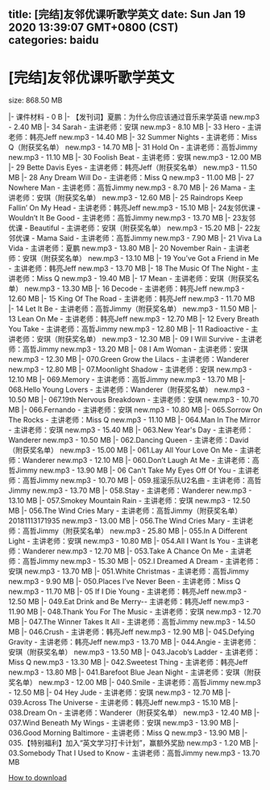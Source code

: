 
title: [完结]友邻优课听歌学英文
date: Sun Jan 19 2020 13:39:07 GMT+0800 (CST)    
categories: baidu
---

# [完结]友邻优课听歌学英文
size: 868.50 MB
 
 
|- 课件材料 - 0 B
|- 【发刊词】夏鹏：为什么你应该通过音乐来学英语 new.mp3 - 2.40 MB
|- 34 Sarah - 主讲老师：安琪 new.mp3 - 8.10 MB
|- 33 Hero - 主讲老师：韩亮Jeff new.mp3 - 14.40 MB
|- 32 Summer Nights - 主讲老师：Miss Q（附获奖名单） new.mp3 - 14.70 MB
|- 31 Hold On - 主讲老师：高哲Jimmy new.mp3 - 11.10 MB
|- 30 Foolish Beat - 主讲老师：安琪 new.mp3 - 12.00 MB
|- 29 Bette Davis Eyes  - 主讲老师：韩亮Jeff（附获奖名单） new.mp3 - 11.50 MB
|- 28 Any Dream Will Do - 主讲老师：Miss Q new.mp3 - 11.00 MB
|- 27 Nowhere Man - 主讲老师：高哲Jimmy new.mp3 - 8.70 MB
|- 26 Mama - 主讲老师：安琪（附获奖名单） new.mp3 - 12.60 MB
|- 25 Raindrops Keep Fallin’ On My Head  - 主讲老师：韩亮Jeff new.mp3 - 15.10 MB
|- 24友邻优课 - Wouldn’t It Be Good - 主讲老师：高哲Jimmy new.mp3 - 13.70 MB
|- 23友邻优课 - Beautiful - 主讲老师：安琪（附获奖名单） new.mp3 - 15.20 MB
|- 22友邻优课 - Mama Said - 主讲老师：高哲Jimmy new.mp3 - 7.90 MB
|- 21 Viva La Vida  - 主讲老师：夏鹏 new.mp3 - 13.80 MB
|- 20 November Rain - 主讲老师：安琪（附获奖名单） new.mp3 - 13.10 MB
|- 19 You’ve Got a Friend in Me - 主讲老师：韩亮Jeff new.mp3 - 13.70 MB
|- 18 The Music Of The Night - 主讲老师：Miss Q new.mp3 - 19.40 MB
|- 17 Mean - 主讲老师：安琪（附获奖名单） new.mp3 - 13.30 MB
|- 16 Decode - 主讲老师：韩亮Jeff new.mp3 - 12.60 MB
|- 15 King Of The Road - 主讲老师：韩亮Jeff new.mp3 - 11.70 MB
|- 14 Let It Be - 主讲老师：高哲Jimmy（附获奖名单） new.mp3 - 11.50 MB
|- 13 Lean On Me - 主讲老师：韩亮Jeff new.mp3 - 12.70 MB
|- 12 Every Breath You Take - 主讲老师：高哲Jimmy new.mp3 - 12.80 MB
|- 11 Radioactive - 主讲老师：安琪（附获奖名单） new.mp3 - 12.30 MB
|- 09 I Will Survive - 主讲老师：高哲Jimmy new.mp3 - 13.20 MB
|- 08 I Am Woman - 主讲老师：安琪 new.mp3 - 12.30 MB
|- 070.Green Grow the Lilacs - 主讲老师：Wanderer new.mp3 - 12.80 MB
|- 07.Moonlight Shadow - 主讲老师：安琪 new.mp3 - 12.10 MB
|- 069.Memory - 主讲老师：高哲Jimmy new.mp3 - 13.70 MB
|- 068.Hello Young Lovers - 主讲老师：Wanderer（附获奖名单） new.mp3 - 10.50 MB
|- 067.19th Nervous Breakdown - 主讲老师：安琪 new.mp3 - 10.70 MB
|- 066.Fernando - 主讲老师：安琪 new.mp3 - 10.80 MB
|- 065.Sorrow On The Rocks - 主讲老师：Miss Q new.mp3 - 11.10 MB
|- 064.Man In The Mirror - 主讲老师：安琪 new.mp3 - 15.40 MB
|- 063.New Year's Day - 主讲老师：Wanderer new.mp3 - 10.50 MB
|- 062.Dancing Queen - 主讲老师：David（附获奖名单） new.mp3 - 15.00 MB
|- 061.Lay All Your Love On Me - 主讲老师：Wanderer new.mp3 - 12.10 MB
|- 060.Don’t Laugh At Me - 主讲老师：高哲Jimmy new.mp3 - 13.90 MB
|- 06 Can't Take My Eyes Off Of You - 主讲老师：高哲Jimmy new.mp3 - 10.70 MB
|- 059.摇滚乐队U2名曲 - 主讲老师：高哲Jimmy new.mp3 - 13.70 MB
|- 058.Stay - 主讲老师：Wanderer new.mp3 - 13.10 MB
|- 057.Smokey Mountain Rain - 主讲老师：安琪 new.mp3 - 12.50 MB
|- 056.The Wind Cries Mary - 主讲老师：高哲Jimmy（附获奖名单）20181113171935 new.mp3 - 13.00 MB
|- 056.The Wind Cries Mary - 主讲老师：高哲Jimmy（附获奖名单） new.mp3 - 25.80 MB
|- 055.In A Different Light - 主讲老师：安琪 new.mp3 - 10.80 MB
|- 054.All I Want Is You - 主讲老师：Wanderer new.mp3 - 12.70 MB
|- 053.Take A Chance On Me - 主讲老师：高哲Jimmy new.mp3 - 15.30 MB
|- 052.I Dreamed A Dream - 主讲老师：安琪 new.mp3 - 13.70 MB
|- 051.White Christmas - 主讲老师：高哲Jimmy new.mp3 - 9.90 MB
|- 050.Places I’ve Never Been - 主讲老师：Miss Q new.mp3 - 11.70 MB
|- 05 If I Die Young - 主讲老师：韩亮Jeff new.mp3 - 12.50 MB
|- 049.Eat Drink and Be Merry-- 主讲老师：韩亮Jeff new.mp3 - 11.90 MB
|- 048.Thank You For The Music - 主讲老师：安琪 new.mp3 - 12.70 MB
|- 047.The Winner Takes It All - 主讲老师：高哲Jimmy new.mp3 - 14.50 MB
|- 046.Crush - 主讲老师：韩亮Jeff new.mp3 - 12.90 MB
|- 045.Defying Gravity - 主讲老师：韩亮Jeff new.mp3 - 13.70 MB
|- 044.Angie - 主讲老师：安琪（附获奖名单） new.mp3 - 13.50 MB
|- 043.Jacob’s Ladder - 主讲老师：Miss Q new.mp3 - 13.30 MB
|- 042.Sweetest Thing - 主讲老师：韩亮Jeff new.mp3 - 13.80 MB
|- 041.Barefoot Blue Jean Night - 主讲老师：安琪（附获奖名单） new.mp3 - 12.00 MB
|- 040.Smile - 主讲老师：高哲Jimmy new.mp3 - 12.50 MB
|- 04 Hey Jude - 主讲老师：安琪 new.mp3 - 12.70 MB
|- 039.Across The Universe - 主讲老师：韩亮Jeff new.mp3 - 15.10 MB
|- 038.Dream On - 主讲老师：Wanderer（附获奖名单） new.mp3 - 12.40 MB
|- 037.Wind Beneath My Wings - 主讲老师：安琪 new.mp3 - 13.90 MB
|- 036.Good Morning Baltimore - 主讲老师：Miss Q new.mp3 - 13.90 MB
|- 035.【特别福利】加入“英文学习打卡计划”，赢额外奖励 new.mp3 - 1.20 MB
|- 03.Somebody That I Used to Know - 主讲老师：高哲Jimmy new.mp3 - 13.70 MB

[How to download](https://bpcam.bemobtrk.com/go/2ceec3aa-1ca2-46d6-b9ff-aaa5c184517c?jno=2567)
